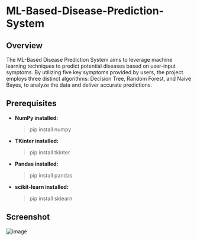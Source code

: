 # ML-Based-Disease-Prediction-System

## Overview

The ML-Based Disease Prediction System aims to leverage machine learning techniques to predict potential diseases based on user-input symptoms. By utilizing five key symptoms provided by users, the project employs three distinct algorithms: Decision Tree, Random Forest, and Naive Bayes, to analyze the data and deliver accurate predictions.


## Prerequisites

+ **NumPy inatalled:**

  > pip install numpy
  

+ **TKinter installed:**

  > pip install tkinter

+ **Pandas installed:**

  > pip install pandas

+ **scikit-learn installed:**

  > pip install sklearn


## Screenshot

![image](https://github.com/user-attachments/assets/6f747a8c-9bec-4ff2-94e7-94724708beef)
